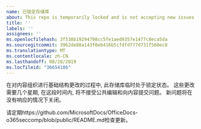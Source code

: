 ```yaml
---
name: 已锁定存储库
about: This repo is temporarily locked and is not accepting new issues.
title: ''
labels: ''
assignees: ''
ms.openlocfilehash: 3f538b19294798cc5fe1aed9357e1477c8eca5da
ms.sourcegitcommit: 3962de88a143f0eb416b5cfdfd777d731f560ec8
ms.translationtype: MT
ms.contentlocale: zh-CN
ms.lasthandoff: 08/28/2019
ms.locfileid: "36654106"
---
```

在对内容组织进行基础结构更改的过程中, 此存储库临时处于锁定状态。 这些更改需要几个星期, 在这段时间内, 将不接受公共编辑和向内容提交问题。 新问题将在没有响应的情况下关闭。

请定期https://github.com/MicrosoftDocs/OfficeDocs-o365seccomp/blob/public/README.md检查更新。
